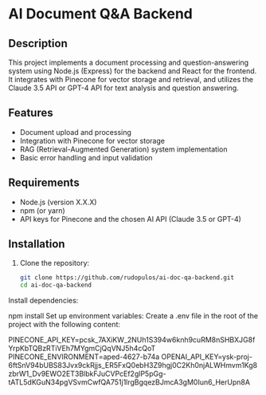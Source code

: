 # AI Document Q&A Backend

## Description
This project implements a document processing and question-answering system using Node.js (Express) for the backend and React for the frontend. It integrates with Pinecone for vector storage and retrieval, and utilizes the Claude 3.5 API or GPT-4 API for text analysis and question answering.

## Features
- Document upload and processing
- Integration with Pinecone for vector storage
- RAG (Retrieval-Augmented Generation) system implementation
- Basic error handling and input validation

## Requirements
- Node.js (version X.X.X)
- npm (or yarn)
- API keys for Pinecone and the chosen AI API (Claude 3.5 or GPT-4)

## Installation

1. Clone the repository:
   ```bash
   git clone https://github.com/rudopulos/ai-doc-qa-backend.git
   cd ai-doc-qa-backend

Install dependencies:

npm install
Set up environment variables: Create a .env file in the root of the project with the following content:

PINECONE_API_KEY=pcsk_7AXiKW_2NUh1S394w6knh9cuRM8nSHBXJG8fYrpKbTQBzRTiVEh7MYgmCjQqVNJ5h4cQoT
PINECONE_ENVIRONMENT=aped-4627-b74a
OPENAI_API_KEY=ysk-proj-6ftSnV94bUBS83Jvx9ckRjjs_ER5FxQ0ebH3Z9hgj0C2Kh0njALWHmvm1Kg8zbrW1_Dv9EWO2ET3BlbkFJuCVPcEf2glP5pGg-tATL5dKGuN34pgVSvmCwfQA751j1lrgBgqezBJmcA3gM0Iun6_HerUpn8A
